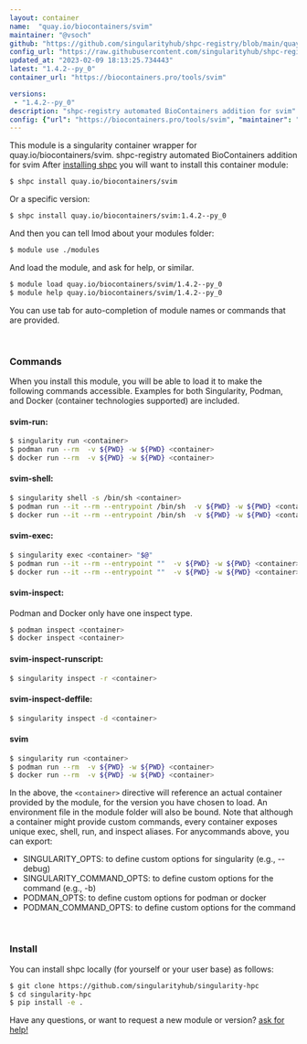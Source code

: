 ```yaml
---
layout: container
name:  "quay.io/biocontainers/svim"
maintainer: "@vsoch"
github: "https://github.com/singularityhub/shpc-registry/blob/main/quay.io/biocontainers/svim/container.yaml"
config_url: "https://raw.githubusercontent.com/singularityhub/shpc-registry/main/quay.io/biocontainers/svim/container.yaml"
updated_at: "2023-02-09 18:13:25.734443"
latest: "1.4.2--py_0"
container_url: "https://biocontainers.pro/tools/svim"

versions:
 - "1.4.2--py_0"
description: "shpc-registry automated BioContainers addition for svim"
config: {"url": "https://biocontainers.pro/tools/svim", "maintainer": "@vsoch", "description": "shpc-registry automated BioContainers addition for svim", "latest": {"1.4.2--py_0": "sha256:67ad426e01eb0b16c92551a45086d2d25595ff8b82b97a5caac58aa6009a196c"}, "tags": {"1.4.2--py_0": "sha256:67ad426e01eb0b16c92551a45086d2d25595ff8b82b97a5caac58aa6009a196c"}, "docker": "quay.io/biocontainers/svim"}
---
```


This module is a singularity container wrapper for quay.io/biocontainers/svim.
shpc-registry automated BioContainers addition for svim
After [installing shpc](#install) you will want to install this container module:


```bash
$ shpc install quay.io/biocontainers/svim
```

Or a specific version:

```bash
$ shpc install quay.io/biocontainers/svim:1.4.2--py_0
```

And then you can tell lmod about your modules folder:

```bash
$ module use ./modules
```

And load the module, and ask for help, or similar.

```bash
$ module load quay.io/biocontainers/svim/1.4.2--py_0
$ module help quay.io/biocontainers/svim/1.4.2--py_0
```

You can use tab for auto-completion of module names or commands that are provided.

<br>

### Commands

When you install this module, you will be able to load it to make the following commands accessible.
Examples for both Singularity, Podman, and Docker (container technologies supported) are included.

#### svim-run:

```bash
$ singularity run <container>
$ podman run --rm  -v ${PWD} -w ${PWD} <container>
$ docker run --rm  -v ${PWD} -w ${PWD} <container>
```

#### svim-shell:

```bash
$ singularity shell -s /bin/sh <container>
$ podman run --it --rm --entrypoint /bin/sh  -v ${PWD} -w ${PWD} <container>
$ docker run --it --rm --entrypoint /bin/sh  -v ${PWD} -w ${PWD} <container>
```

#### svim-exec:

```bash
$ singularity exec <container> "$@"
$ podman run --it --rm --entrypoint ""  -v ${PWD} -w ${PWD} <container> "$@"
$ docker run --it --rm --entrypoint ""  -v ${PWD} -w ${PWD} <container> "$@"
```

#### svim-inspect:

Podman and Docker only have one inspect type.

```bash
$ podman inspect <container>
$ docker inspect <container>
```

#### svim-inspect-runscript:

```bash
$ singularity inspect -r <container>
```

#### svim-inspect-deffile:

```bash
$ singularity inspect -d <container>
```



#### svim

```bash
$ singularity run <container>
$ podman run --rm  -v ${PWD} -w ${PWD} <container>
$ docker run --rm  -v ${PWD} -w ${PWD} <container>
```


In the above, the `<container>` directive will reference an actual container provided
by the module, for the version you have chosen to load. An environment file in the
module folder will also be bound. Note that although a container
might provide custom commands, every container exposes unique exec, shell, run, and
inspect aliases. For anycommands above, you can export:

 - SINGULARITY_OPTS: to define custom options for singularity (e.g., --debug)
 - SINGULARITY_COMMAND_OPTS: to define custom options for the command (e.g., -b)
 - PODMAN_OPTS: to define custom options for podman or docker
 - PODMAN_COMMAND_OPTS: to define custom options for the command

<br>

### Install

You can install shpc locally (for yourself or your user base) as follows:

```bash
$ git clone https://github.com/singularityhub/singularity-hpc
$ cd singularity-hpc
$ pip install -e .
```

Have any questions, or want to request a new module or version? [ask for help!](https://github.com/singularityhub/singularity-hpc/issues)